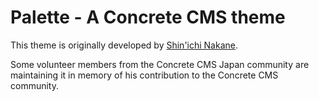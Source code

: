 # Palette - A Concrete CMS theme

This theme is originally developed by [Shin'ichi Nakane](https://community.concretecms.com/members/profile/150883).

Some volunteer members from the Concrete CMS Japan community are maintaining it in memory of his contribution to the Concrete CMS community.
